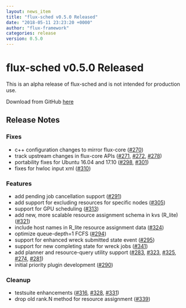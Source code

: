 ```yaml
---
layout: news_item
title: "flux-sched v0.5.0 Released"
date: "2018-05-11 23:23:20 +0000"
author: "flux-framework"
categories: release
version: 0.5.0
---
```


# flux-sched v0.5.0 Released

<div class="note warning">
This is an alpha release of flux-sched and is not intended for production use.
</div>

Download from GitHub [here](https://github.com/flux-framework/flux-sched/releases/tag/v0.5.0)

## Release Notes

### Fixes
 * c++ configuration changes to mirror flux-core ([#270](https://github.com/flux-framework/flux-sched/issues/270))
 * track upstream changes in flux-core APIs ([#271](https://github.com/flux-framework/flux-sched/issues/271), [#272](https://github.com/flux-framework/flux-sched/issues/272), [#278](https://github.com/flux-framework/flux-sched/issues/278))
 * portability fixes for Ubuntu 16.04 and 17.10 ([#298](https://github.com/flux-framework/flux-sched/issues/298), [#301](https://github.com/flux-framework/flux-sched/issues/301))
 * fixes for hwloc input xml ([#310](https://github.com/flux-framework/flux-sched/issues/310))

### Features
 * add pending job cancellation support ([#291](https://github.com/flux-framework/flux-sched/issues/291))
 * add support for excluding resources for specific nodes ([#305](https://github.com/flux-framework/flux-sched/issues/305))
 * support for GPU scheduling ([#313](https://github.com/flux-framework/flux-sched/issues/313))
 * add new, more scalable resource assignment schema in kvs (R_lite) ([#321](https://github.com/flux-framework/flux-sched/issues/321))
 * include host names in R_lite resource assignment data ([#324](https://github.com/flux-framework/flux-sched/issues/324))
 * optimize queue-depth=1 FCFS ([#294](https://github.com/flux-framework/flux-sched/issues/294))
 * support for enhanced wreck submitted state event ([#295](https://github.com/flux-framework/flux-sched/issues/295))
 * support for new completing state for wreck jobs ([#341](https://github.com/flux-framework/flux-sched/issues/341))
 * add planner and resource-query utility support ([#283](https://github.com/flux-framework/flux-sched/issues/283), [#323](https://github.com/flux-framework/flux-sched/issues/323), [#325](https://github.com/flux-framework/flux-sched/issues/325), [#274](https://github.com/flux-framework/flux-sched/issues/274), [#281](https://github.com/flux-framework/flux-sched/issues/281))
 * initial priority plugin development ([#290](https://github.com/flux-framework/flux-sched/issues/290))

### Cleanup
 * testsuite enhancements ([#316](https://github.com/flux-framework/flux-sched/issues/316), [#328](https://github.com/flux-framework/flux-sched/issues/328), [#331](https://github.com/flux-framework/flux-sched/issues/331))
 * drop old rank.N method for resource assignment ([#339](https://github.com/flux-framework/flux-sched/issues/339))


